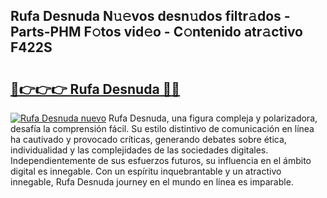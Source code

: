 ## Rufa Desnuda N𝚞𝚎vos desn𝚞dos filtr𝚊dos - Parts-PHM F𝚘tos vid𝚎o - C𝚘ntenido atr𝚊ctivo F422S

# <h2><a href="http://mbcr41n.tromn.icu/?c=Rufa+Desnuda">🔗👉👉👉 Rufa Desnuda 🔗🔗</a></h2>

[![Rufa Desnuda nuevo](https://i.imgur.com/pEAQMta.gif)](http://mbcr41n.tromn.icu/?c=Rufa+Desnuda)
Rufa Desnuda, una figura compleja y polarizadora, desafía la comprensión fácil. Su estilo distintivo de comunicación en línea ha cautivado y provocado críticas, generando debates sobre ética, individualidad y las complejidades de las sociedades digitales. Independientemente de sus esfuerzos futuros, su influencia en el ámbito digital es innegable. Con un espíritu inquebrantable y un atractivo innegable, Rufa Desnuda journey en el mundo en línea es imparable.
